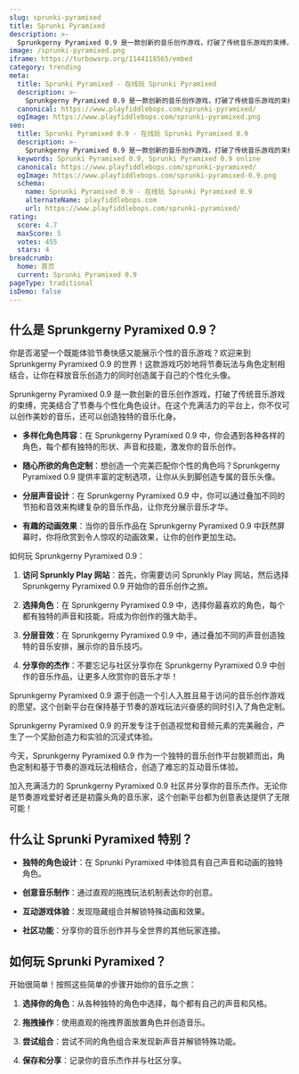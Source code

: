 ```yaml
---
slug: sprunki-pyramixed
title: Sprunki Pyramixed
description: >-
  Sprunkgerny Pyramixed 0.9 是一款创新的音乐创作游戏，打破了传统音乐游戏的束缚，完美结合了节奏与个性化角色设计。
image: /sprunki-pyramixed.png
iframe: https://turbowarp.org/1144118565/embed
category: trending
meta:
  title: Sprunki Pyramixed - 在线玩 Sprunki Pyramixed
  description: >-
    Sprunkgerny Pyramixed 0.9 是一款创新的音乐创作游戏，打破了传统音乐游戏的束缚，完美结合了节奏与个性化角色设计。
  canonical: https://www.playfiddlebops.com/sprunki-pyramixed/
  ogImage: https://www.playfiddlebops.com/sprunki-pyramixed.png
seo:
  title: Sprunki Pyramixed 0.9 - 在线玩 Sprunki Pyramixed 0.9
  description: >-
    Sprunkgerny Pyramixed 0.9 是一款创新的音乐创作游戏，打破了传统音乐游戏的束缚，完美结合了节奏与个性化角色设计。
  keywords: Sprunki Pyramixed 0.9, Sprunki Pyramixed 0.9 online
  canonical: https://www.playfiddlebops.com/sprunki-pyramixed/
  ogImage: https://www.playfiddlebops.com/sprunki-pyramixed-0.9.png
  schema:
    name: Sprunki Pyramixed 0.9 - 在线玩 Sprunki Pyramixed 0.9
    alternateName: playfiddlebops.com
    url: https://www.playfiddlebops.com/sprunki-pyramixed/
rating:
  score: 4.7
  maxScore: 5
  votes: 455
  stars: 4
breadcrumb:
  home: 首页
  current: Sprunki Pyramixed 0.9
pageType: traditional
isDemo: false
---
```


## 什么是 Sprunkgerny Pyramixed 0.9？

你是否渴望一个既能体验节奏快感又能展示个性的音乐游戏？欢迎来到 Sprunkgerny Pyramixed 0.9 的世界！这款游戏巧妙地将节奏玩法与角色定制相结合，让你在释放音乐创造力的同时创造属于自己的个性化头像。

Sprunkgerny Pyramixed 0.9 是一款创新的音乐创作游戏，打破了传统音乐游戏的束缚，完美结合了节奏与个性化角色设计。在这个充满活力的平台上，你不仅可以创作美妙的音乐，还可以创造独特的音乐化身。

- **多样化角色阵容**：在 Sprunkgerny Pyramixed 0.9 中，你会遇到各种各样的角色，每个都有独特的形状、声音和技能，激发你的音乐创作。

- **随心所欲的角色定制**：想创造一个完美匹配你个性的角色吗？Sprunkgerny Pyramixed 0.9 提供丰富的定制选项，让你从头到脚创造专属的音乐头像。

- **分层声音设计**：在 Sprunkgerny Pyramixed 0.9 中，你可以通过叠加不同的节拍和音效来构建复杂的音乐作品，让你充分展示音乐才华。

- **有趣的动画效果**：当你的音乐作品在 Sprunkgerny Pyramixed 0.9 中跃然屏幕时，你将欣赏到令人惊叹的动画效果，让你的创作更加生动。

如何玩 Sprunkgerny Pyramixed 0.9：

1. **访问 Sprunkly Play 网站**：首先，你需要访问 Sprunkly Play 网站，然后选择 Sprunkgerny Pyramixed 0.9 开始你的音乐创作之旅。

1. **选择角色**：在 Sprunkgerny Pyramixed 0.9 中，选择你最喜欢的角色，每个都有独特的声音和技能，将成为你创作的强大助手。

1. **分层音效**：在 Sprunkgerny Pyramixed 0.9 中，通过叠加不同的声音创造独特的音乐安排，展示你的音乐技巧。

1. **分享你的杰作**：不要忘记与社区分享你在 Sprunkgerny Pyramixed 0.9 中创作的音乐作品，让更多人欣赏你的音乐才华！

Sprunkgerny Pyramixed 0.9 源于创造一个引人入胜且易于访问的音乐创作游戏的愿望。这个创新平台在保持基于节奏的游戏玩法兴奋感的同时引入了角色定制。

Sprunkgerny Pyramixed 0.9 的开发专注于创造视觉和音频元素的完美融合，产生了一个奖励创造力和实验的沉浸式体验。

今天，Sprunkgerny Pyramixed 0.9 作为一个独特的音乐创作平台脱颖而出，角色定制和基于节奏的游戏玩法相结合，创造了难忘的互动音乐体验。

加入充满活力的 Sprunkgerny Pyramixed 0.9 社区并分享你的音乐杰作。无论你是节奏游戏爱好者还是初露头角的音乐家，这个创新平台都为创意表达提供了无限可能！

## 什么让 Sprunki Pyramixed 特别？

- **独特的角色设计**：在 Sprunki Pyramixed 中体验具有自己声音和动画的独特角色。

- **创意音乐制作**：通过直观的拖拽玩法机制表达你的创意。

- **互动游戏体验**：发现隐藏组合并解锁特殊动画和效果。

- **社区功能**：分享你的音乐创作并与全世界的其他玩家连接。

## 如何玩 Sprunki Pyramixed？

开始很简单！按照这些简单的步骤开始你的音乐之旅：

1. **选择你的角色**：从各种独特的角色中选择，每个都有自己的声音和风格。

1. **拖拽操作**：使用直观的拖拽界面放置角色并创造音乐。

1. **尝试组合**：尝试不同的角色组合来发现新声音并解锁特殊功能。

1. **保存和分享**：记录你的音乐杰作并与社区分享。